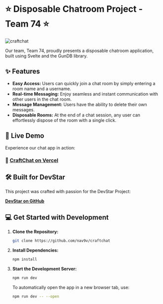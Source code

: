 # ⭐ Disposable Chatroom Project - Team 74 ⭐

<img  alt="craftchat" src="https://github.com/user-attachments/assets/32b5eeb2-c0e3-48ee-b660-1df5fbd4900f" />

Our team, Team 74, proudly presents a disposable chatroom application, built using Svelte and the GunDB library.

## ✨ Features

* **Easy Access:** Users can quickly join a chat room by simply entering a room name and a username.
* **Real-time Messaging:** Enjoy seamless and instant communication with other users in the chat room.
* **Message Management:** Users have the ability to delete their own messages.
* **Disposable Rooms:** At the end of a chat session, any user can effortlessly dispose of the room with a single click.

## 🚀 Live Demo

Experience our chat app in action:

### 🪼 **[CraftChat on Vercel](https://craft-chat.vercel.app/)**

## 🛠️ Built for DevStar

This project was crafted with passion for the DevStar Project:

**[DevStar on GitHub](https://github.com/nav9v/devstar)**

## 💻 Get Started with Development

1. **Clone the Repository:**
   ```bash
   git clone https://github.com/nav9v/craftchat
   ```

2. **Install Dependencies:**
   ```bash
   npm install
   ```

3. **Start the Development Server:**
   ```bash
   npm run dev
   ```
   To automatically open the app in a new browser tab, use:
   ```bash
   npm run dev -- --open
   ```

